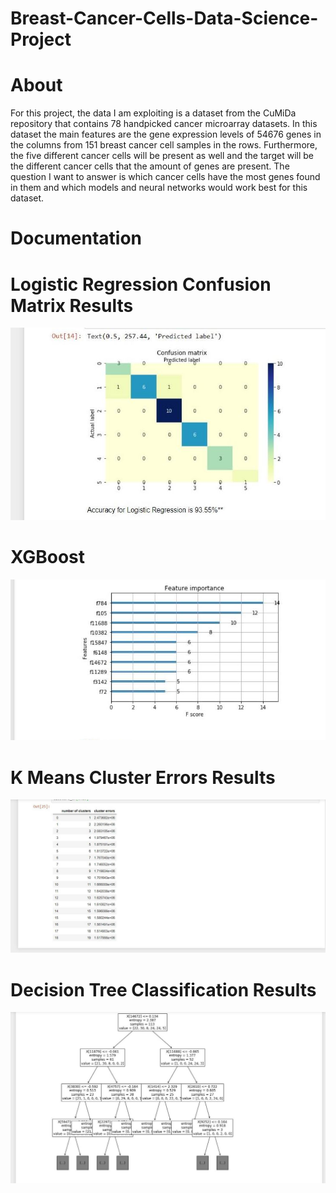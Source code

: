 # Breast-Cancer-Cells-Data-Science-Project
# About
For this project, the data I am exploiting is a dataset from the CuMiDa repository
that contains 78 handpicked cancer microarray datasets. In this dataset the main
features are the gene expression levels of 54676 genes in the columns from 151 breast
cancer cell samples in the rows. Furthermore, the five different cancer cells will be
present as well and the target will be the different cancer cells that the amount of genes
are present. The question I want to answer is which cancer cells have the most genes
found in them and which models and neural networks would work best for this dataset.

# Documentation

# Logistic Regression Confusion Matrix Results
![](LogisticRegressionConfuse.jpg)
# XGBoost 
![](XGBoost.jpg)
# K Means Cluster Errors Results
![](KMeans.jpg)
# Decision Tree Classification Results
![](decisionTree.jpg)
